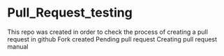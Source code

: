 # Pull_Request_testing
This repo was created in order to check the process of creating a pull request in github
Fork created
Pending pull request
Creating pull request manual

